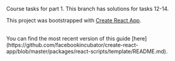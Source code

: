 Course tasks for part 1. 
This branch has solutions for tasks 12-14.


This project was bootstrapped with [Create React App](https://github.com/facebookincubator/create-react-app).

<br>
You can find the most recent version of this guide [here](https://github.com/facebookincubator/create-react-app/blob/master/packages/react-scripts/template/README.md).
